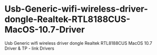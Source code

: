 # Usb-Generic-wifi-wireless-driver-dongle-Realtek-RTL8188CUS-MacOS-10.7-Driver
Usb Generic wifi wireless driver dongle Realtek RTL8188CUS MacOS 10.7 Driver & TP - link Drivers
